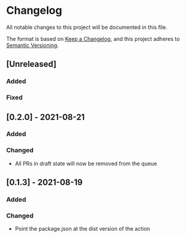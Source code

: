 # Changelog

All notable changes to this project will be documented in this file.

The format is based on [Keep a Changelog](https://keepachangelog.com/en/1.0.0/),
and this project adheres to [Semantic Versioning](https://semver.org/spec/v2.0.0.html).

## [Unreleased]

### Added

### Fixed

## [0.2.0] - 2021-08-21

### Added

### Changed

- All PRs in draft state will now be removed from the queue

## [0.1.3] - 2021-08-19

### Added

### Changed

- Point the package.json at the dist version of the action
